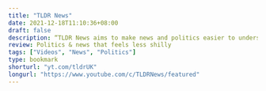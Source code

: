 ```yaml
---
title: "TLDR News"
date: 2021-12-18T11:10:36+08:00
draft: false
description: “TLDR News aims to make news and politics easier to understand. No one person can be an expert in everything so we create videos to make the world around you simpler. Our videos are designed to make complex topics understandable and to help you engage more with news and politics.”
review: Politics & news that feels less shilly
tags: ["Videos", "News", "Politics"]
type: bookmark
shorturl: "yt.com/tldrUK"
longurl: "https://www.youtube.com/c/TLDRNews/featured"
---
```

